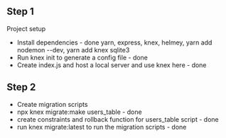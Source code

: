 ## Step 1
Project setup
- Install dependencies - done
   yarn, 
   express,
   knex, 
   helmey,
   yarn add nodemon --dev,
   yarn add knex sqlite3
- Run knex init to generate a config file - done
- Create index.js and host a local server and use knex here - done

## Step 2
- Create migration scripts 
- npx knex migrate:make users_table - done
- create constraints and rollback function for users_table script - done
- run knex migrate:latest to run the migration scripts - done